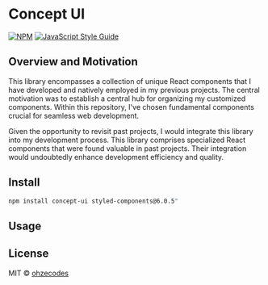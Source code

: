 # Concept UI
[![NPM](https://img.shields.io/npm/v/concept-ui.svg)](https://www.npmjs.com/package/concept-ui) [![JavaScript Style Guide](https://img.shields.io/badge/code_style-standard-brightgreen.svg)](https://standardjs.com)

## Overview and Motivation
This library encompasses a collection of unique React components that I have  developed and natively employed in my previous projects. The central motivation was to establish a central hub for organizing my customized components. Within this repository, I've chosen fundamental components crucial for seamless web development.

Given the opportunity to revisit past projects, I would integrate this library into my development process. This library comprises specialized React components that were found valuable in past projects. Their integration would undoubtedly enhance development efficiency and quality.


## Install

```bash
npm install concept-ui styled-components@6.0.5"
```

## Usage   
## License

MIT © [ohzecodes](https://github.com/ohzecodes)

